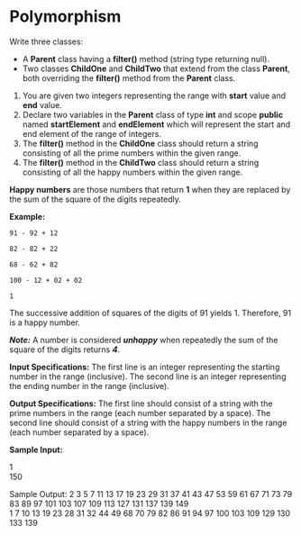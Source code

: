 # Polymorphism

Write three classes:

- A **Parent** class having a **filter()** method (string type returning null).
- Two classes **ChildOne** and **ChildTwo** that extend from the class **Parent**, both overriding the **filter()** method from the **Parent** class.

1. You are given two integers representing the range with **start** value and **end** value.
2. Declare two variables in the **Parent** class of type **int** and scope **public** named **startElement** and **endElement** which will represent the start and end element of the range of integers.
3. The **filter()** method in the **ChildOne** class should return a string consisting of all the prime numbers within the given range.
4. The **filter()** method in the **ChildTwo** class should return a string consisting of all the happy numbers within the given range.

**Happy numbers** are those numbers that return **1** when they are replaced by the sum of the square of the digits repeatedly.

**Example:**

`91 - 92 + 12`

`82 - 82 + 22`

`68 - 62 + 82`

`100 - 12 + 02 + 02`

`1`

The successive addition of squares of the digits of 91 yields 1. Therefore, 91 is a happy number.

**_Note:_** A number is considered **_unhappy_** when repeatedly the sum of the square of the digits returns **_4_**.

**Input Specifications:**
The first line is an integer representing the starting number in the range (inclusive).
The second line is an integer representing the ending number in the range (inclusive).

**Output Specifications:**
The first line should consist of a string with the prime numbers in the range (each number separated by a space).
The second line should consist of a string with the happy numbers in the range (each number separated by a space).

**Sample Input:**

1 <br/>
150

Sample Output:
2 3 5 7 11 13 17 19 23 29 31 37 41 43 47 53 59 61 67 71 73 79 83 89 97 101 103 107 109 113 127 131 137 139 149 <br/>
1 7 10 13 19 23 28 31 32 44 49 68 70 79 82 86 91 94 97 100 103 109 129 130 133 139
